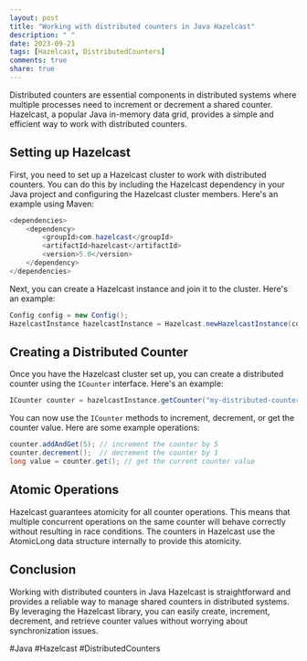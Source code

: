 ```yaml
---
layout: post
title: "Working with distributed counters in Java Hazelcast"
description: " "
date: 2023-09-21
tags: [Hazelcast, DistributedCounters]
comments: true
share: true
---
```


Distributed counters are essential components in distributed systems where multiple processes need to increment or decrement a shared counter. Hazelcast, a popular Java in-memory data grid, provides a simple and efficient way to work with distributed counters.

## Setting up Hazelcast

First, you need to set up a Hazelcast cluster to work with distributed counters. You can do this by including the Hazelcast dependency in your Java project and configuring the Hazelcast cluster members. Here's an example using Maven:

```java
<dependencies>
    <dependency>
        <groupId>com.hazelcast</groupId>
        <artifactId>hazelcast</artifactId>
        <version>5.0</version>
    </dependency>
</dependencies>
```

Next, you can create a Hazelcast instance and join it to the cluster. Here's an example:

```java
Config config = new Config();
HazelcastInstance hazelcastInstance = Hazelcast.newHazelcastInstance(config);
```

## Creating a Distributed Counter

Once you have the Hazelcast cluster set up, you can create a distributed counter using the `ICounter` interface. Here's an example:

```java
ICounter counter = hazelcastInstance.getCounter("my-distributed-counter");
```

You can now use the `ICounter` methods to increment, decrement, or get the counter value. Here are some example operations:

```java
counter.addAndGet(5); // increment the counter by 5
counter.decrement();  // decrement the counter by 1
long value = counter.get(); // get the current counter value
```

## Atomic Operations

Hazelcast guarantees atomicity for all counter operations. This means that multiple concurrent operations on the same counter will behave correctly without resulting in race conditions. The counters in Hazelcast use the AtomicLong data structure internally to provide this atomicity.

## Conclusion

Working with distributed counters in Java Hazelcast is straightforward and provides a reliable way to manage shared counters in distributed systems. By leveraging the Hazelcast library, you can easily create, increment, decrement, and retrieve counter values without worrying about synchronization issues.

#Java #Hazelcast #DistributedCounters